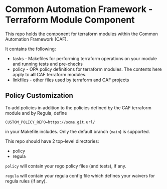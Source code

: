 # Common Automation Framework - Terraform Module Component

This repo holds the component for terraform modules within the Common Automation Framework (CAF).

It contains the following:

* tasks - Makefiles for performing terraform operations on your module and running tests and pre-checks
* policy - OPA policy definitions for terraform modules.  The contents here apply to **all** CAF terraform modules.
* linkfiles - other files used by terraform and CAF projects

## Policy Customization

To add policies in addition to the policies defined by the CAF terraform module and by Regula, define

```CUSTOM_POLICY_REPO=https://some.git.url/```

in your Makefile.includes.  Only the default branch (`main`) is supported.

This repo should have 2 top-level directories:

* policy
* regula

`policy` will contain your rego policy files (and tests), if any.

`regula` will contain your regula config file which defines your waivers for regula rules (if any).
